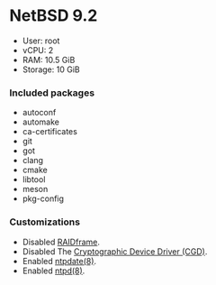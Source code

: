 # NetBSD 9.2

- User: root
- vCPU: 2
- RAM: 10.5 GiB
- Storage: 10 GiB

### Included packages

- autoconf
- automake
- ca-certificates
- git
- got
- clang
- cmake
- libtool
- meson
- pkg-config
 
### Customizations

- Disabled [RAIDframe](https://www.netbsd.org/docs/guide/en/chap-rf.html).
- Disabled The [Cryptographic Device Driver (CGD)](https://www.netbsd.org/docs/guide/en/chap-cgd.html).
- Enabled [ntpdate(8)](https://man.netbsd.org/NetBSD-6.0/ntpdate.8).
- Enabled [ntpd(8)](https://man.netbsd.org/ntpd.8).
